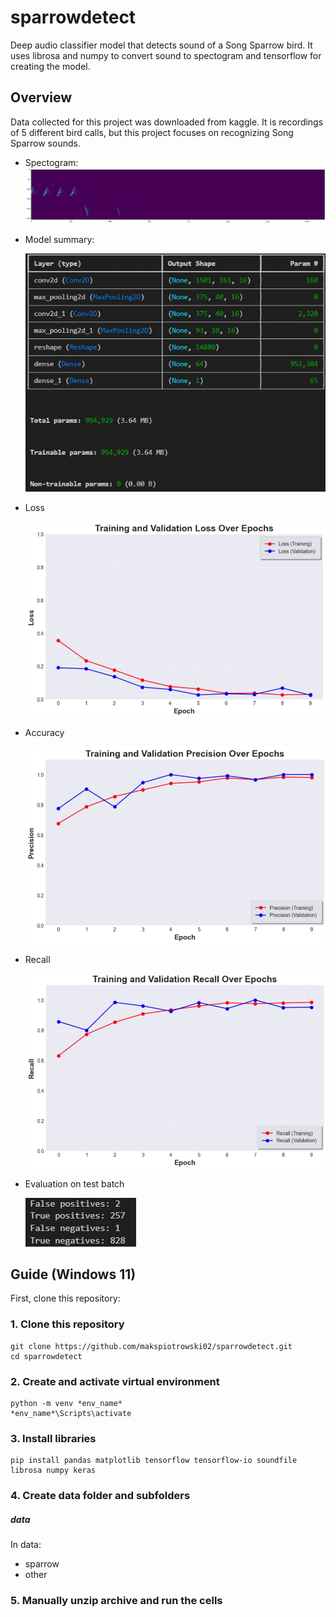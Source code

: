 # sparrowdetect
Deep audio classifier model that detects sound of a Song Sparrow bird. It uses librosa and numpy to convert sound to spectogram and tensorflow for creating the model.


## Overview
Data collected for this project was downloaded from kaggle. It is recordings of 5 different bird calls, but this project focuses on recognizing Song Sparrow sounds.
- Spectogram:
    ![Spectogram](screenshots/spectogram.jpg)

- Model summary: 

    ![Model summary](screenshots/summary.jpg)
- Loss

    ![Loss graph](screenshots/loss.jpg)
- Accuracy
    
    ![Accuracy](screenshots/precision.jpg)
- Recall
    
    ![Recall](screenshots/recall.jpg)
- Evaluation on test batch
    
    ![Evaluation](screenshots/evaluation.jpg)

## Guide (Windows 11)

First, clone this repository: 


### 1. Clone this repository
    git clone https://github.com/makspiotrowski02/sparrowdetect.git
    cd sparrowdetect

### 2. Create and activate virtual environment
    python -m venv *env_name*
    *env_name*\Scripts\activate 

### 3. Install libraries
    pip install pandas matplotlib tensorflow tensorflow-io soundfile librosa numpy keras

### 4. Create data folder and subfolders
##### data
In data:
- sparrow
- other

### 5. Manually unzip archive and run the cells